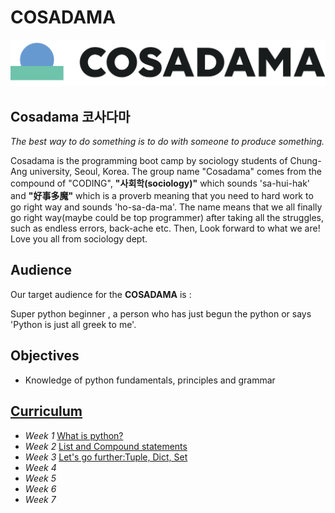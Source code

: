 # COSADAMA



![cosadama](./COSADAMA_LOGO(300).png)

## __Cosadama 코사다마__

*The best way to do something is to do with someone to produce something.*

Cosadama is the programming boot camp by sociology students of Chung-Ang university, Seoul, Korea. The group name "Cosadama" comes from the compound of  "CODING", __"사회학(sociology)"__ which sounds 'sa-hui-hak' and **"好事多魔"** which is a proverb meaning that you need to hard work to go right way and sounds 'ho-sa-da-ma'. The name means that we all finally go right way(maybe could be top programmer) after taking all the struggles, such as endless errors, back-ache etc. Then, Look forward to what we are! Love you all from sociology dept. 

## __Audience__

Our target audience for the __COSADAMA__ is : 

Super python beginner , a person who has just begun the python or says 'Python is just all greek to me'.

## __Objectives__

* Knowledge of python fundamentals, principles and grammar

## __[Curriculum](/코사다마_파이썬기초문법스터디_커리큘럼.pdf)__

* *Week 1* [What is python?](/week1/코사다마_스터디_1주차_0113.pdf)
* *Week 2* [List and Compound statements](/week2/코사다마_스터디_2주차_0120.pdf)
* *Week 3* [Let's go further:Tuple, Dict, Set](코사다마_스터디_3주차_0127.pdf)
* *Week 4*
* *Week 5*
* *Week 6*
* *Week 7*



